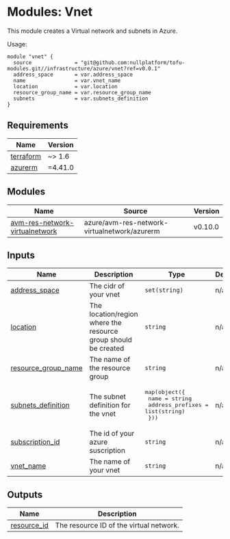 # Modules: Vnet

This module creates a Virtual network and subnets in Azure.

Usage:


```
module "vnet" {
  source              = "git@github.com:nullplatform/tofu-modules.git//infrastructure/azure/vnet?ref=v0.0.1"
  address_space       = var.address_space
  name                = var.vnet_name
  location            = var.location
  resource_group_name = var.resource_group_name
  subnets             = var.subnets_definition
}
```


<!-- BEGIN_TF_DOCS -->
## Requirements

| Name | Version |
|------|---------|
| <a name="requirement_terraform"></a> [terraform](#requirement\_terraform) | ~> 1.6 |
| <a name="requirement_azurerm"></a> [azurerm](#requirement\_azurerm) | =4.41.0 |

## Modules

| Name | Source | Version |
|------|--------|---------|
| <a name="module_avm-res-network-virtualnetwork"></a> [avm-res-network-virtualnetwork](#module\_avm-res-network-virtualnetwork) | azure/avm-res-network-virtualnetwork/azurerm | v0.10.0 |

## Inputs

| Name | Description | Type | Default | Required |
|------|-------------|------|---------|:--------:|
| <a name="input_address_space"></a> [address\_space](#input\_address\_space) | The cidr of your vnet | `set(string)` | n/a | yes |
| <a name="input_location"></a> [location](#input\_location) | The location/region where the resource group should be created | `string` | n/a | yes |
| <a name="input_resource_group_name"></a> [resource\_group\_name](#input\_resource\_group\_name) | The name of the resource group | `string` | n/a | yes |
| <a name="input_subnets_definition"></a> [subnets\_definition](#input\_subnets\_definition) | The subnet definition for the vnet | <pre>map(object({<br/>    name             = string<br/>    address_prefixes = list(string)<br/>  }))</pre> | n/a | yes |
| <a name="input_subscription_id"></a> [subscription\_id](#input\_subscription\_id) | The id of your azure suscription | `string` | n/a | yes |
| <a name="input_vnet_name"></a> [vnet\_name](#input\_vnet\_name) | The name of your vnet | `string` | n/a | yes |

## Outputs

| Name | Description |
|------|-------------|
| <a name="output_resource_id"></a> [resource\_id](#output\_resource\_id) | The resource ID of the virtual network. |
<!-- END_TF_DOCS -->